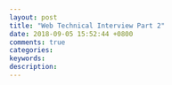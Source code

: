 ```yaml
---
layout: post
title: "Web Technical Interview Part 2"
date: 2018-09-05 15:52:44 +0800
comments: true
categories: 
keywords: 
description: 
---
```

